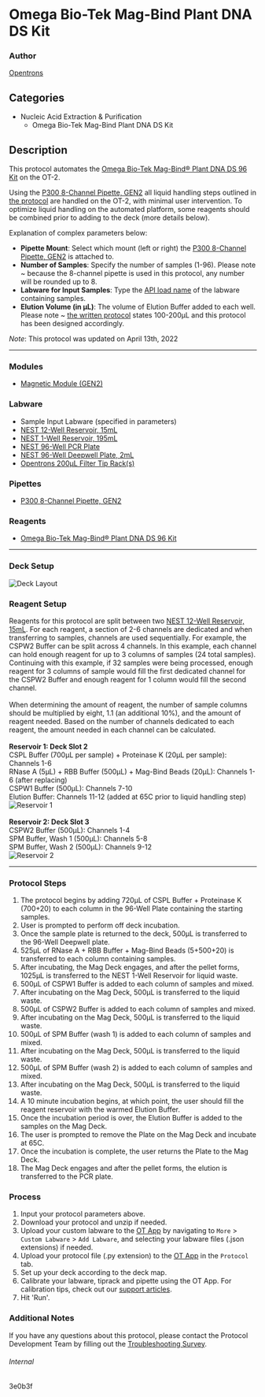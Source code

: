 # Omega Bio-Tek Mag-Bind Plant DNA DS Kit

### Author
[Opentrons](https://opentrons.com/)

## Categories
* Nucleic Acid Extraction & Purification
	* Omega Bio-Tek Mag-Bind Plant DNA DS Kit

## Description
This protocol automates the [Omega Bio-Tek Mag-Bind® Plant DNA DS 96 Kit](https://www.omegabiotek.com/product/plant-extraction-mag-bind-plant-dna-ds-96/) on the OT-2.

Using the [P300 8-Channel Pipette, GEN2](https://shop.opentrons.com/8-channel-electronic-pipette/) all liquid handling steps outlined in [the protocol](https://s3.amazonaws.com/pf-upload-01/u-4256/0/2021-12-14/kf03tt7/Omega%20BioTek%20Mag-Bind%20Plant%20DNA%20extraction%20automation%20protocol.pdf) are handled on the OT-2, with minimal user intervention. To optimize liquid handling on the automated platform, some reagents should be combined prior to adding to the deck (more details below).

Explanation of complex parameters below:
* **Pipette Mount**: Select which mount (left or right) the [P300 8-Channel Pipette, GEN2](https://shop.opentrons.com/8-channel-electronic-pipette/) is attached to.
* **Number of Samples**: Specify the number of samples (1-96). Please note ~ because the 8-channel pipette is used in this protocol, any number will be rounded up to 8.
* **Labware for Input Samples**: Type the [API load name](https://support.opentrons.com/en/articles/3136506-using-labware-in-your-protocols) of the labware containing samples.
* **Elution Volume (in µL)**: The volume of Elution Buffer added to each well. Please note ~ [the written protocol](https://s3.amazonaws.com/pf-upload-01/u-4256/0/2021-12-14/kf03tt7/Omega%20BioTek%20Mag-Bind%20Plant%20DNA%20extraction%20automation%20protocol.pdf) states 100-200µL and this protocol has been designed accordingly.

*Note*: This protocol was updated on April 13th, 2022

---

### Modules
* [Magnetic Module (GEN2)](https://shop.opentrons.com/collections/hardware-modules/products/magdeck)

### Labware
* Sample Input Labware (specified in parameters)
* [NEST 12-Well Reservoir, 15mL](https://shop.opentrons.com/nest-12-well-reservoirs-15-ml/)
* [NEST 1-Well Reservoir, 195mL](https://shop.opentrons.com/nest-1-well-reservoirs-195-ml/)
* [NEST 96-Well PCR Plate](https://shop.opentrons.com/nest-0-1-ml-96-well-pcr-plate-full-skirt/)
* [NEST 96-Well Deepwell Plate, 2mL](https://shop.opentrons.com/nest-2-ml-96-well-deep-well-plate-v-bottom/)
* [Opentrons 200µL Filter Tip Rack(s)](https://shop.opentrons.com/opentrons-200ul-filter-tips/)

### Pipettes
* [P300 8-Channel Pipette, GEN2](https://shop.opentrons.com/8-channel-electronic-pipette/)


### Reagents
* [Omega Bio-Tek Mag-Bind® Plant DNA DS 96 Kit](https://www.omegabiotek.com/product/plant-extraction-mag-bind-plant-dna-ds-96/)

---

### Deck Setup
![Deck Layout](https://opentrons-protocol-library-website.s3.amazonaws.com/custom-README-images/3e0bef/3e0bef_deck.png)

### Reagent Setup
Reagents for this protocol are split between two [NEST 12-Well Reservoir, 15mL](https://shop.opentrons.com/nest-12-well-reservoirs-15-ml/). For each reagent, a section of 2-6 channels are dedicated and when transferring to samples, channels are used sequentially. For example, the CSPW2 Buffer can be split across 4 channels. In this example, each channel can hold enough reagent for up to 3 columns of samples (24 total samples). Continuing with this example, if 32 samples were being processed, enough reagent for 3 columns of sample would fill the first dedicated channel for the CSPW2 Buffer and enough reagent for 1 column would fill the second channel.</br>
</br>
When determining the amount of reagent, the number of sample columns should be multiplied by eight, 1.1 (an additional 10%), and the amount of reagent needed. Based on the number of channels dedicated to each reagent, the amount needed in each channel can be calculated.</br>
</br>
**Reservoir 1: Deck Slot 2**</br>
CSPL Buffer (700µL per sample) + Proteinase K (20µL per sample): Channels 1-6</br>
RNase A (5µL) + RBB Buffer (500µL) + Mag-Bind Beads (20µL): Channels 1-6 (after replacing)</br>
CSPW1 Buffer (500µL): Channels 7-10</br>
Elution Buffer: Channels 11-12 (added at 65C prior to liquid handling step)</br>
![Reservoir 1](https://opentrons-protocol-library-website.s3.amazonaws.com/custom-README-images/3e0bef/3e0bef_res1.png)
</br>
</br>
**Reservoir 2: Deck Slot 3**</br>
CSPW2 Buffer (500µL): Channels 1-4</br>
SPM Buffer, Wash 1 (500µL): Channels 5-8</br>
SPM Buffer, Wash 2 (500µL): Channels 9-12</br>
![Reservoir 2](https://opentrons-protocol-library-website.s3.amazonaws.com/custom-README-images/3e0bef/3e0bef_res2.png)

---

### Protocol Steps
1. The protocol begins by adding 720µL of CSPL Buffer + Proteinase K (700+20) to each column in the 96-Well Plate containing the starting samples.
2. User is prompted to perform off deck incubation.
3. Once the sample plate is returned to the deck, 500µL is transferred to the 96-Well Deepwell plate.
4. 525µL of RNase A + RBB Buffer + Mag-Bind Beads (5+500+20) is transferred to each column containing samples.
5. After incubating, the Mag Deck engages, and after the pellet forms, 1025µL is transferred to the NEST 1-Well Reservoir for liquid waste.
6. 500µL of CSPW1 Buffer is added to each column of samples and mixed.
7. After incubating on the Mag Deck, 500µL is transferred to the liquid waste.
8. 500µL of CSPW2 Buffer is added to each column of samples and mixed.
9. After incubating on the Mag Deck, 500µL is transferred to the liquid waste.
10. 500µL of SPM Buffer (wash 1) is added to each column of samples and mixed.
11. After incubating on the Mag Deck, 500µL is transferred to the liquid waste.
12. 500µL of SPM Buffer (wash 2) is added to each column of samples and mixed.
13. After incubating on the Mag Deck, 500µL is transferred to the liquid waste.
14. A 10 minute incubation begins, at which point, the user should fill the reagent reservoir with the warmed Elution Buffer.
15. Once the incubation period is over, the Elution Buffer is added to the samples on the Mag Deck.
16. The user is prompted to remove the Plate on the Mag Deck and incubate at 65C.
17. Once the incubation is complete, the user returns the Plate to the Mag Deck.
18. The Mag Deck engages and after the pellet forms, the elution is transferred to the PCR plate.

### Process
1. Input your protocol parameters above.
2. Download your protocol and unzip if needed.
3. Upload your custom labware to the [OT App](https://opentrons.com/ot-app) by navigating to `More` > `Custom Labware` > `Add Labware`, and selecting your labware files (.json extensions) if needed.
4. Upload your protocol file (.py extension) to the [OT App](https://opentrons.com/ot-app) in the `Protocol` tab.
5. Set up your deck according to the deck map.
6. Calibrate your labware, tiprack and pipette using the OT App. For calibration tips, check out our [support articles](https://support.opentrons.com/en/collections/1559720-guide-for-getting-started-with-the-ot-2).
7. Hit 'Run'.

### Additional Notes
If you have any questions about this protocol, please contact the Protocol Development Team by filling out the [Troubleshooting Survey](https://protocol-troubleshooting.paperform.co/).

###### Internal
3e0b3f
